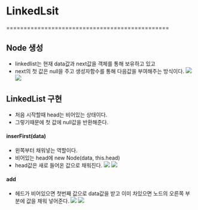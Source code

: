 # LinkedLsit

===============================================

## Node 생성

- linkedlist는 현재 data값과 next값을 객체를 통해 보유하고 있고
- next의 첫 값은 null을 주고 생성자함수를 통해 다음값을 부여해주는 방식이다.
  <img src="https://i.ibb.co/bzq8kFD/node1.jpg">
  <img src="https://i.ibb.co/7XLYwhZ/Node.jpg">

## LinkedList 구현

- 처음 시작할때 head는 비어있는 상태이다.
- 그렇기때문에 첫 값에 null값을 반환해준다.

#### inserFirst(data)

- 왼쪽부터 채워넣는 역할이다.
- 비어있는 head에 new Node(data, this.head)
- head값은 새로 들어온 값으로 채워진다.
  <img src="https://i.ibb.co/tZmvSWm/insert1.jpg">
  <img src="https://i.ibb.co/37v4Q0x/insert.jpg">

#### add

- 헤드가 비어있으면 첫번째 값으로 data값을 받고 이미 차있으면 노드의 오른쪽 부분에 값을 채워 넣어준다.
  <img src="https://i.ibb.co/g9q6Z0X/insertlast.jpg">
  <img src="https://i.ibb.co/fX5cDMf/add.jpg">
